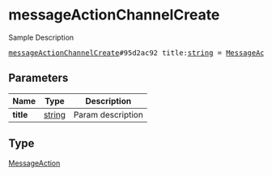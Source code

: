 # messageActionChannelCreate

Sample Description

<pre>
<a href="../constructor/messageActionChannelCreate.md">messageActionChannelCreate</a>#95d2ac92 title:<a href="../type/string.md">string</a> = <a href="../type/MessageAction.md">MessageAction</a>;
</pre>
## Parameters

| Name | Type | Description |
|------|:----:|-------------|
| **title** | <a href="../type/string.md">string</a> | Param description |

## Type

<a href="../type/MessageAction.md">MessageAction</a>
